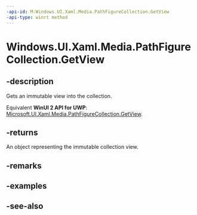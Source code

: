 ```yaml
---
-api-id: M:Windows.UI.Xaml.Media.PathFigureCollection.GetView
-api-type: winrt method
---
```


<!-- Method syntax
public Windows.Foundation.Collections.IVectorView<Windows.UI.Xaml.Media.PathFigure> GetView()
-->

# Windows.UI.Xaml.Media.PathFigureCollection.GetView

## -description
Gets an immutable view into the collection.

Equivalent **WinUI 2 API for UWP**: [Microsoft.UI.Xaml.Media.PathFigureCollection.GetView](/windows/winui/api/microsoft.ui.xaml.media.pathfigurecollection.getview).

## -returns
An object representing the immutable collection view.

## -remarks

## -examples

## -see-also
